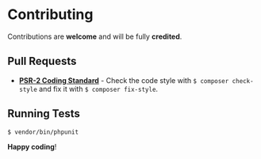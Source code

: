 # Contributing

Contributions are **welcome** and will be fully **credited**.

## Pull Requests

- **[PSR-2 Coding Standard](https://github.com/php-fig/fig-standards/blob/master/accepted/PSR-2-coding-style-guide.md)** - Check the code style with ``$ composer check-style`` and fix it with ``$ composer fix-style``.

## Running Tests

``` bash
$ vendor/bin/phpunit
```


**Happy coding**!
